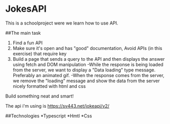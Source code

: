 # JokesAPI

This is a schoolproject were we learn how to use API.

##The main task
1. Find a fun API
2. Make sure it's open and has "good" documentation, Avoid APIs (in this exercise) that require key
3. Build a page that sends a query to the API and then displays the answer using fetch and DOM manipulation -While the response is being loaded from the server, we want to display a "Data loading" type message. Preferably an animated gif. -When the response comes from the server, we remove the "loading" message and show the data from the server nicely formatted with html and css

Build something neat and smart!

The api i'm using is https://sv443.net/jokeapi/v2/

##Technologies
*Typescript
*Hmtl
*Css
